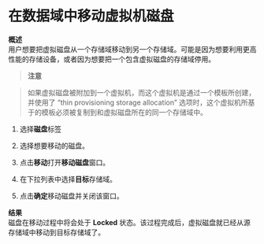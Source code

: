 # 在数据域中移动虚拟机磁盘

**概述**<br/>
用户想要把虚拟磁盘从一个存储域移动到另一个存储域。可能是因为想要利用更高性能的存储设备，或者因为想要把一个包含虚拟磁盘的存储域停用。

> **注意**

>如果虚拟磁盘被附加到一个虚拟机，而这个虚拟机是通过一个模板所创建，并使用了 “thin provisioning storage allocation” 选项时，这个虚拟机所基于的模板必须被复制到和虚拟磁盘所在的同一个存储域中。

1. 选择**磁盘**标签

2. 选择想要移动的磁盘。

3. 点击**移动**打开**移动磁盘**窗口。

4. 在下拉列表中选择**目标**存储域。

5. 点击**确定**移动磁盘并关闭该窗口。

**结果**<br/>
磁盘在移动过程中将会处于 **Locked**
状态。该过程完成后，虚拟磁盘就已经从源存储域中移动到目标存储域了。

